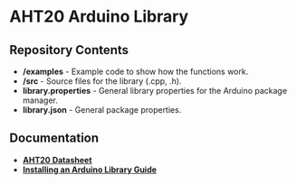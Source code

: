 # AHT20 Arduino Library

## Repository Contents
* **/examples** - Example code to show how the functions work.
* **/src** - Source files for the library (.cpp, .h).
* **library.properties** - General library properties for the Arduino package manager.
* **library.json** - General package properties.

## Documentation
* **[AHT20 Datasheet](https://files.seeedstudio.com/wiki/Grove-AHT20_I2C_Industrial_Grade_Temperature_and_Humidity_Sensor/AHT20-datasheet-2020-4-16.pdf)**
* **[Installing an Arduino Library Guide](https://learn.sparkfun.com/tutorials/installing-an-arduino-library)**
